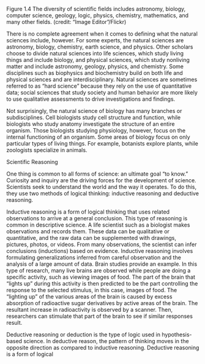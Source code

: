 Figure 1.4 The diversity of scientific fields includes astronomy, biology, computer science, geology, logic, physics, chemistry, mathematics, and many other fields. (credit: “Image Editor”/Flickr) 

There is no complete agreement when it comes to defining what the natural sciences include, however. For some experts, the natural sciences are astronomy, biology, chemistry, earth science, and physics. Other scholars choose to divide natural sciences into life sciences, which study living things and include biology, and physical sciences, which study nonliving matter and include astronomy, geology, physics, and chemistry. Some disciplines such as biophysics and biochemistry build on both life and physical sciences and are interdisciplinary. Natural sciences are sometimes referred to as “hard science” because they rely on the use of quantitative data; social sciences that study society and human behavior are more likely to use qualitative assessments to drive investigations and findings. 

Not surprisingly, the natural science of biology has many branches or subdisciplines. Cell biologists study cell structure and function, while biologists who study anatomy investigate the structure of an entire organism. Those biologists studying physiology, however, focus on the internal functioning of an organism. Some areas of biology focus on only particular types of living things. For example, botanists explore plants, while zoologists specialize in animals. 

Scientific Reasoning 

One thing is common to all forms of science: an ultimate goal “to know.” Curiosity and inquiry are the driving forces for the development of science. Scientists seek to understand the world and the way it operates. To do this, they use two methods of logical thinking: inductive reasoning and deductive reasoning. 

Inductive reasoning is a form of logical thinking that uses related observations to arrive at a general conclusion. This type of reasoning is common in descriptive science. A life scientist such as a biologist makes observations and records them. These data can be qualitative or quantitative, and the raw data can be supplemented with drawings, pictures, photos, or videos. From many observations, the scientist can infer conclusions (inductions) based on evidence. Inductive reasoning involves formulating generalizations inferred from careful observation and the analysis of a large amount of data. Brain studies provide an example. In this type of research, many live brains are observed while people are doing a specific activity, such as viewing images of food. The part of the brain that “lights up” during this activity is then predicted to be the part controlling the response to the selected stimulus, in this case, images of food. The “lighting up” of the various areas of the brain is caused by excess absorption of radioactive sugar derivatives by active areas of the brain. The resultant increase in radioactivity is observed by a scanner. Then, researchers can stimulate that part of the brain to see if similar responses result. 

Deductive reasoning or deduction is the type of logic used in hypothesis-based science. In deductive reason, the pattern of thinking moves in the opposite direction as compared to inductive reasoning. Deductive reasoning is a form of logical
